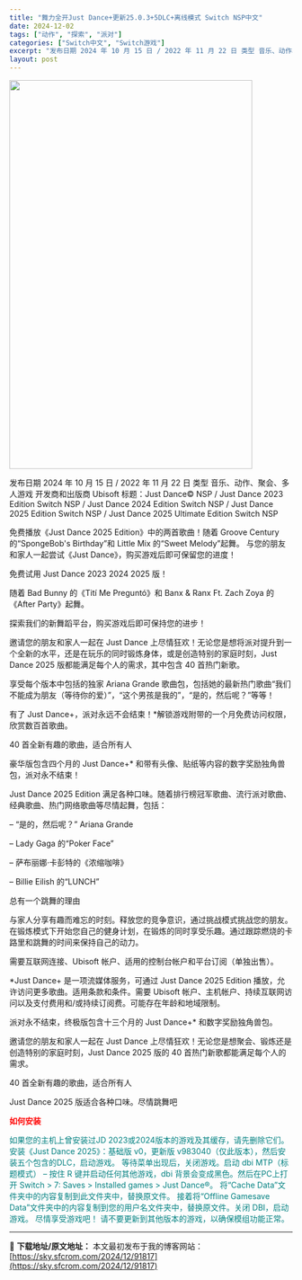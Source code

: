 ```yaml
---
title: "舞力全开Just Dance+更新25.0.3+5DLC+离线模式 Switch NSP中文"
date: 2024-12-02
tags: ["动作", "探索", "派对"]
categories: ["Switch中文", "Switch游戏"]
excerpt: "发布日期 2024 年 10 月 15 日 / 2022 年 11 月 22 日 类型 音乐、动作、聚会、多人游戏 开发商和出版商 Ubisoft 标题：Just Dance© NSP / Just Dance 2023 Edition Switch NSP / Just Dance 2024 Ed&hellip;"
layout: post
---
```


<img class="aligncenter size-full wp-image-91818" src="https://sky.sfcrom.com/wp-content/uploads/2024/12/2024120204375035.webp" alt="" width="432" height="692" />

发布日期 2024 年 10 月 15 日 / 2022 年 11 月 22 日
类型 音乐、动作、聚会、多人游戏
开发商和出版商 Ubisoft
标题：Just Dance© NSP / Just Dance 2023 Edition Switch NSP / Just Dance 2024 Edition Switch NSP / Just Dance 2025 Edition Switch NSP / Just Dance 2025 Ultimate Edition Switch NSP

免费播放《Just Dance 2025 Edition》中的两首歌曲！随着 Groove Century 的“SpongeBob's Birthday”和 Little Mix 的“Sweet Melody”起舞。
与您的朋友和家人一起尝试《Just Dance》，购买游戏后即可保留您的进度！

免费试用 Just Dance 2023 2024 2025 版！

随着 Bad Bunny 的《Tití Me Preguntó》和 Banx &amp; Ranx Ft. Zach Zoya 的《After Party》起舞。

探索我们的新舞蹈平台，购买游戏后即可保持您的进步！

邀请您的朋友和家人一起在 Just Dance 上尽情狂欢！无论您是想将派对提升到一个全新的水平，还是在玩乐的同时锻炼身体，或是创造特别的家庭时刻，Just Dance 2025 版都能满足每个人的需求，其中包含 40 首热门新歌。

享受每个版本中包括的独家 Ariana Grande 歌曲包，包括她的最新热门歌曲“我们不能成为朋友（等待你的爱）”，“这个男孩是我的”，“是的，然后呢？”等等！

有了 Just Dance+，派对永远不会结束！*解锁游戏附带的一个月免费访问权限，欣赏数百首歌曲。

40 首全新有趣的歌曲，适合所有人

豪华版包含四个月的 Just Dance+* 和带有头像、贴纸等内容的数字奖励独角兽包，派对永不结束！

Just Dance 2025 Edition 满足各种口味。随着排行榜冠军歌曲、流行派对歌曲、经典歌曲、热门网络歌曲等尽情起舞，包括：

– “是的，然后呢？” Ariana Grande

– Lady Gaga 的“Poker Face”

– 萨布丽娜·卡彭特的《浓缩咖啡》

– Billie Eilish 的“LUNCH”

总有一个跳舞的理由

与家人分享有趣而难忘的时刻。释放您的竞争意识，通过挑战模式挑战您的朋友。在锻炼模式下开始您自己的健身计划，在锻炼的同时享受乐趣。通过跟踪燃烧的卡路里和跳舞的时间来保持自己的动力。

需要互联网连接、Ubisoft 帐户、适用的控制台帐户和平台订阅（单独出售）。

*Just Dance+ 是一项流媒体服务，可通过 Just Dance 2025 Edition 播放，允许访问更多歌曲。适用条款和条件。需要 Ubisoft 帐户、主机帐户、持续互联网访问以及支付费用和/或持续订阅费。可能存在年龄和地域限制。

派对永不结束，终极版包含十三个月的 Just Dance+* 和数字奖励独角兽包。

邀请您的朋友和家人一起在 Just Dance 上尽情狂欢！无论您是想聚会、锻炼还是创造特别的家庭时刻，Just Dance 2025 版的 40 首热门新歌都能满足每个人的需求。

40 首全新有趣的歌曲，适合所有人

Just Dance 2025 版适合各种口味。尽情跳舞吧

<span style="color: #ff0000;"><strong>如何安装</strong></span>

<span style="color: #008080;">如果您的主机上曾安装过JD 2023或2024版本的游戏及其缓存，请先删除它们。 安装《Just Dance 2025》：基础版 v0，更新版 v983040（仅此版本），然后安装五个包含的DLC，启动游戏。 等待菜单出现后，关闭游戏。启动 dbi MTP（标题模式） – 按住 R 键并启动任何其他游戏，dbi 背景会变成黑色。然后在PC上打开 Switch &gt; 7: Saves &gt; Installed games &gt; Just Dance®。 将“Cache Data”文件夹中的内容复制到此文件夹中，替换原文件。 接着将“Offline Gamesave Data”文件夹中的内容复制到您的用户名文件夹中，替换原文件。关闭 DBI，启动游戏。 尽情享受游戏吧！</span>
<span style="color: #008080;">请不要更新到其他版本的游戏，以确保模组功能正常。</span>

---
📖 **下载地址/原文地址：** 本文最初发布于我的博客网站：[https://sky.sfcrom.com/2024/12/91817](https://sky.sfcrom.com/2024/12/91817)

